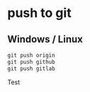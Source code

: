 # push to git
## Windows / Linux
````powershell
git push origin
git push github
git push gitlab
````

Test